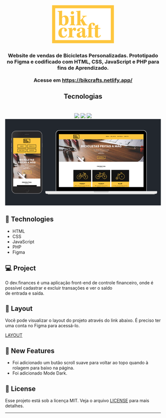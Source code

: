 <h1 align="center">
  <img width="200" height="123" src="https://github.com/ezequielsan/bikcraft/blob/master/web/img/logos/bikcraft-qualidade.png">
</h1>
<h3 align="center" font-size="20px">Website de vendas de Bicicletas Personalizadas. Prototipado no Figma e codificado com HTML, CSS, JavaScript e PHP para fins de Aprendizado.<br/><br/>
Acesse em  <a href="https://bikcrafts.netlify.app/">https://bikcrafts.netlify.app/</a>
</h3>

<h2 align="center">
Tecnologias <br/><br/>

</h2>

 
<div align="center">
  <img src="https://img.shields.io/badge/license-MIT-%23fec63e"/>
  <img src="https://img.shields.io/badge/languages-3-%23fec63e"/>
  <img src="https://img.shields.io/badge/w3c-validated-%23fec63e"/>
</div>
<div align="center">
  <img src="https://github.com/ezequielsan/bikcraft/blob/master/web/bikcraft-devices.png"/>
</div>

## :rocket: Technologies

  - HTML
  - CSS
  - JavaScript
  - PHP
  - Figma

## :computer: Project
O dev.finances é uma aplicação front-end de controle financeiro, onde é possível cadastrar e excluir transações e ver o saldo <br> de entrada e saída.

## :page_facing_up: Layout
  <p>Você pode visualizar o layout do projeto através do link abaixo. É preciso ter uma conta no Figma para acessá-lo.</p>
 <a href="https://www.figma.com/file/7Vu9DzUaCZIV4nibzkjgB4/dev.finance%24-Maratona-Discover?node-id=0%3A1">LAYOUT</a>
 
 ## :wrench: New Features
 - Foi adicionado um butão scroll suave para voltar ao topo quando à rolagem para baixo na página.
 - Foi adicionado Mode Dark.
 
 ## :memo: License
 Esse projeto está sob a licença MIT. Veja o arquivo <a href="https://github.com/rocketseat-education/maratona-discover-01/blob/main/LICENSE.md">LICENSE</a> para mais detalhes.
<hr>

